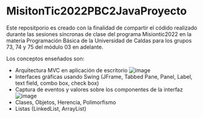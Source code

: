 # MisitonTic2022PBC2JavaProyecto

Este repositporio es creado con la finalidad de compartir el códido realizado durante las sesiones síncronas de clase del programa Misiontic2022 en la materia Programación Básica de la Universidad de Caldas para los grupos 73, 74 y 75 del módulo 03 en adelante.

Los conceptos enseñados son:

- Arquitectura MVC en aplicación de escritorio
![image](https://user-images.githubusercontent.com/37912542/126043780-09818584-373c-4061-945e-a23a7884d805.png)
- Interfaces gráficas usando Swing (JFrame, Tabbed Pane, Panel, Label, text field, combo box, check box)
- Captura de eventos y valores sobre los componentes de la interfaz
![image](https://user-images.githubusercontent.com/37912542/126043822-ce4f2807-945f-4398-b138-f5f4a8d0cab4.png)
- Clases, Objetos, Herencia, Polimorfismo
- Listas (LinkedList, ArrayList)
